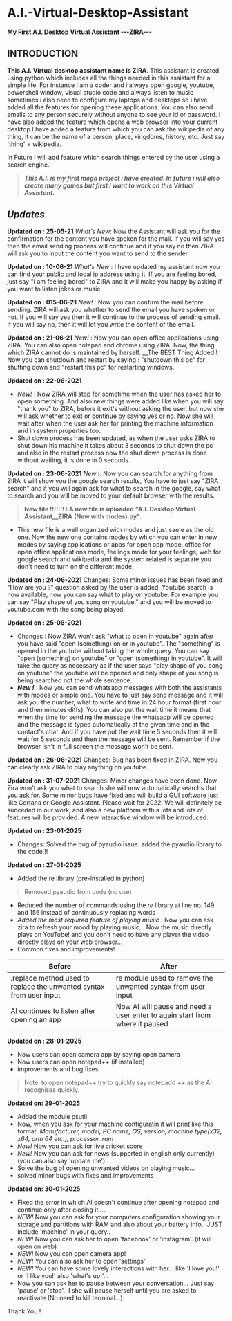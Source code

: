 # A.I.-Virtual-Desktop-Assistant
__My First A.I. Desktop Virtual Assistant ---ZIRA---__

## INTRODUCTION
__This A.I. Virtual desktop assistant name is ZIRA__. This assistant is created using python which includes all the things needed in this assistant for a simple life. For instance I am
a coder and i always open google, youtube, powershell window, visual studio code and always listen to music sometimes i also need to configure my laptops and desktops so i have 
added all the features for opening these applications. You can also send emails to any person securely without anyone to see your id or password. I have also added the feature 
which opens a web browser into your current desktop.I have added a feature from which you can ask the wikipedia of any thing, it can be the name of a person, place, kingdoms, 
history, etc. Just say 'thing' + wikipedia.

In Future I will add feature which search things entered by the user using a search engine. 

>__*This A.I. is my first mega project i have created. In future i will also create many games but first i want to work on this Virtual Assistant.*__

## *Updates*
__Updated on :  25-05-21__
*What's New*: Now the Assistant will ask you for the confirmation for the content you have spoken for the mail. If you will say yes then the email sending process will continue and if you say no then ZIRA will ask you to input the content you want to send to the sender. 

__Updated on :  10-06-21__
*What's New* :  I have updated my assistant now you can find your public and local ip address using it. If you are feeling bored, just say "I am feeling bored" to ZIRA and it will make you happy by asking if you want to listen jokes or music.

__Updated on :  015-06-21__
*New!* :  Now you can confirm the mail before sending. ZIRA will ask you whether to send the email you have spoken or not. If you will say yes then it will continue to the process of sending email. If you will say no, then it will let you write the content of the email.

__Updated on :  21-06-21__
*New!* : Now you can open office applications using ZIRA. You can also open notepad and chrome using ZIRA. Now, the thing which ZIRA cannot do is maintained by herself.
__The BEST Thing Added ! : Now you can shutdown and restart by saying : "shutdown this pc" for shutting down and "restart this pc" for restarting windows.

__Updated on : 22-06-2021__
* *New!* : Now ZIRA will stop for sometime when the user has asked her to open something. And also new things were added like when you will say "thank you" to ZIRA, before it exit's without asking the user, but now she will ask whether to exit or continue by saying yes or no. Now she will wait after when the user ask her for printing the machine information and in system properties too. 
* Shut down process has been updated, as when the user asks ZIRA to shut down his machine it takes about 3 seconds to shut down the pc and also in the restart process now the shut down process is done without waiting, it is done in 0 seconds.

__Updated on : 23-06-2021__
*New !*: Now you can search for anything from ZIRA it will show you the google search results, You have to just say "ZIRA search" and it you will again ask for what to search in the google, say what to search and you will be moved to your default browser with the results.

> __New file !!!!!!!  :  A new file is uploaded "A.I. Desktop Virtual Assistant__ZIRA__ __(New with modes).py"__. 
* This new file is a well organized with modes and just same as the old one. Now the new one contains modes by which you can enter in new modes by saying applications or apps for open app mode, office for open office applications mode, feelings mode for your feelings, web for google search and wikipedia and the system related is separate you don't need to turn on the different mode.

__Updated on : 24-06-2021__
Changes: Some minor issues has been fixed and "How are you ?" question asked by the user is added. Youtube search is now available, now you can say what to play on youtube. For example you can say "Play shape of you song on youtube." and you will be moved to youtube.com with the song being played.

__Updated on : 25-06-2021__
* Changes : Now ZIRA won't ask "what to open in youtube" again after you have said "open (something) on or in youtube". The "something" is opened in the youtube without taking the whole query. You can say "open (something) on youtube" or "open (something) in youtube". It will take the query as necessary as if the user says "play shape of you song on youtube" the youtube will be opened and only shape of you song is being searched not the whole sentence. 
* *__New !__* : Now you can send whatsapp messages with both the assistants with modes or simple one. You have to just say send message and it will ask you the number, what to write and time in 24 hour format (first hour and then minutes diffs). You can also put the wait time it means that when the time for sending the message the whatsapp will be opened and the message is typed automatically at the given time and in the contact's chat. And if you have put the wait time 5 seconds then it will wait for 5 seconds and then the message will be sent. Remember if the browser isn't in full screen the message won't be sent. 

__Updated on : 26-06-2021__
Changes: Bug has been fixed in ZIRA. Now you can clearly ask ZIRA to play anything on youtube.

__Updated on : 31-07-2021__
Changes: Minor changes have been done. Now Zira won't ask you what to search she will now automatically searchs that you ask for. Some minor bugs have fixed and will build a GUI software just like Cortana or Google Assistant. Please wait for 2022. We will definitely be succeded in our work, and also a new platform with a lots and lots of features will be provided. A new interactive window will be introduced. 

__Updated on : 23-01-2025__
* Changes: Solved the bug of pyaudio issue. added the pyaudio library to the code.!!

__Updated on : 27-01-2025__
* Added the re library (pre-installed in python)
> Removed pyaudio from code (no use)
* Reduced the number of commands using the *re* library at line no. 149 and 156 instead of continuously replacing words
* *Added the most required feature of playing music* : Now you can ask zira to refresh your mood by playing music... Now the music directly plays on YouTube! and you don't need to have any player the video directly plays on your web browser... 
* Common fixes and improvements!
  
| Before | After|
|-------- | -------|
|.replace method used to replace the unwanted syntax from user input | re module used to remove the unwanted syntax from user input|
|AI continues to listen after opening an app | Now AI will pause and need a user enter to again start from where it paused|

__Updated on : 28-01-2025__
* Now users can open camera app by saying open camera
* Now users can open notepad++ (if installed)
* improvements and bug fixes.
> Note: to open notepad++ try to quickly say notepadd ++ as the AI recognises quickly.

__Updated on: 29-01-2025__
* Added the module psutil
* Now, when you ask for your machine configuratin it will print like this format:
*Manufacturer, model, PC name, OS, version, machine type(x32, x64, arm 64 etc.), processor, ram*
* *New!* Now you can ask for live cricket score
* *New!* Now you can ask for news (supported in english only currently) (you can also say 'update me')
* Solve the bug of opening unwanted videos on playing music...
* solved minor bugs with fixes and improvements


__Updated on: 30-01-2025__
* Fixed the error in which AI doesn't continue after opening notepad and continue only after closing it....
* *NEW!* Now you can ask for your computers configuration showing your storage and partitions with RAM and also about your battery info.. JUST include 'machine' in your query..
* *NEW!* Now you can ask her to open 'facebook' or 'instagram'. (it will open on web)
* *NEW!* Now you can open camera app!
* *NEW!* You can also ask her to open 'settings'
* *NEW!* You can have some lovely interactions with her... like 'I love you!' or 'I like you!' also 'what's up!'...
* Now you can ask her to pause between your conversation... Just say 'pause' or 'stop'.. I she will pause herself until you are asked to reactivate (No need to kill terminal...)

Thank You ! 


